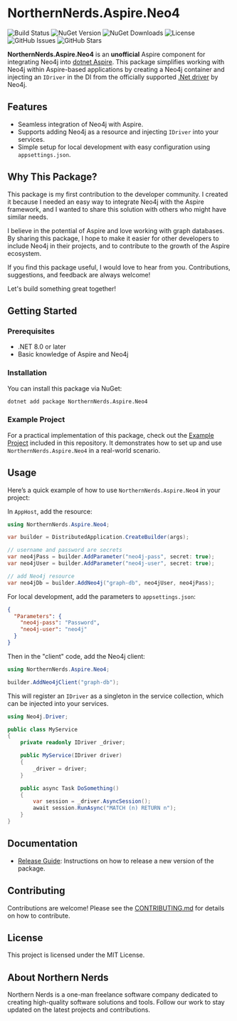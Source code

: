 # NorthernNerds.Aspire.Neo4

![Build Status](https://github.com/terle/aspire-neo4j/actions/workflows/publish.yml/badge.svg)
![NuGet Version](https://img.shields.io/nuget/v/NorthernNerds.Aspire.Neo4j.svg)
![NuGet Downloads](https://img.shields.io/nuget/dt/NorthernNerds.Aspire.Neo4j.svg)
![License](https://img.shields.io/github/license/terle/aspire-neo4j.svg)
![GitHub Issues](https://img.shields.io/github/issues/terle/aspire-neo4j.svg)
![GitHub Stars](https://img.shields.io/github/stars/terle/aspire-neo4j.svg)

**NorthernNerds.Aspire.Neo4** is an **unofficial** Aspire component for integrating Neo4j into [dotnet Aspire](https://learn.microsoft.com/en-us/dotnet/aspire/get-started/aspire-overview). This package simplifies working with Neo4j within Aspire-based applications by creating a Neo4j container and injecting an `IDriver` in the DI from the officially supported [.Net driver](https://neo4j.com/docs/getting-started/languages-guides/neo4j-dotnet/) by Neo4j.

## Features
- Seamless integration of Neo4j with Aspire.
- Supports adding Neo4j as a resource and injecting `IDriver` into your services.
- Simple setup for local development with easy configuration using `appsettings.json`.

## Why This Package?

This package is my first contribution to the developer community. I created it because I needed an easy way to integrate Neo4j with the Aspire framework, and I wanted to share this solution with others who might have similar needs.

I believe in the potential of Aspire and love working with graph databases. By sharing this package, I hope to make it easier for other developers to include Neo4j in their projects, and to contribute to the growth of the Aspire ecosystem.

If you find this package useful, I would love to hear from you. Contributions, suggestions, and feedback are always welcome!

Let's build something great together!

## Getting Started

### Prerequisites

- .NET 8.0 or later
- Basic knowledge of Aspire and Neo4j

### Installation

You can install this package via NuGet:

```bash
dotnet add package NorthernNerds.Aspire.Neo4
```

### Example Project

For a practical implementation of this package, check out the [Example Project](example) included in this repository. It demonstrates how to set up and use `NorthernNerds.Aspire.Neo4` in a real-world scenario.

## Usage

Here’s a quick example of how to use `NorthernNerds.Aspire.Neo4` in your project:

In `AppHost`, add the resource:

```csharp
using NorthernNerds.Aspire.Neo4;

var builder = DistributedApplication.CreateBuilder(args);

// username and password are secrets
var neo4jPass = builder.AddParameter("neo4j-pass", secret: true);
var neo4jUser = builder.AddParameter("neo4j-user", secret: true);

// add Neo4j resource
var neo4jDb = builder.AddNeo4j("graph-db", neo4jUser, neo4jPass);
```

For local development, add the parameters to `appsettings.json`:

```json
{
  "Parameters": {
    "neo4j-pass": "Password",
    "neo4j-user": "neo4j"
  }
}
```

Then in the "client" code, add the Neo4j client:

```csharp
using NorthernNerds.Aspire.Neo4;

builder.AddNeo4jClient("graph-db");
```

This will register an `IDriver` as a singleton in the service collection, which can be injected into your services.

```csharp
using Neo4j.Driver;

public class MyService
{
    private readonly IDriver _driver;

    public MyService(IDriver driver)
    {
        _driver = driver;
    }

    public async Task DoSomething()
    {
        var session = _driver.AsyncSession();
        await session.RunAsync("MATCH (n) RETURN n");
    }
}
```

## Documentation

- [Release Guide](docs/RELEASE_GUIDE.md): Instructions on how to release a new version of the package.

## Contributing

Contributions are welcome! Please see the [CONTRIBUTING.md](docs/CONTRIBUTING.md) for details on how to contribute.

## License

This project is licensed under the MIT License.

## About Northern Nerds

Northern Nerds is a one-man freelance software company dedicated to creating high-quality software solutions and tools. Follow our work to stay updated on the latest projects and contributions.